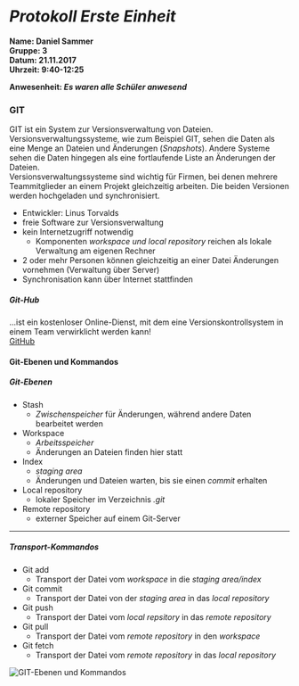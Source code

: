 # _Protokoll Erste Einheit_  

**Name: Daniel Sammer**  
**Gruppe: 3**  
**Datum: 21.11.2017**  
**Uhrzeit: 9:40-12:25**  
  
**Anwesenheit: _Es waren alle Schüler anwesend_**  
  
  
  
### GIT  
GIT ist ein System zur Versionsverwaltung von Dateien. Versionsverwaltungssysteme, wie zum Beispiel GIT, sehen die Daten als eine Menge an Dateien und Änderungen (_Snapshots_). Andere Systeme sehen die Daten hingegen als eine fortlaufende Liste an Änderungen der Dateien.  
Versionsverwaltungssysteme sind wichtig für Firmen, bei denen mehrere Teammitglieder an einem Projekt gleichzeitig arbeiten. Die beiden Versionen werden hochgeladen und synchronisiert.  
  
* Entwickler: Linus Torvalds  
* freie Software zur Versionsverwaltung  
* kein Internetzugriff notwendig  
  * Komponenten _workspace und local repository_ reichen als lokale Verwaltung am eigenen Rechner  
* 2 oder mehr Personen können gleichzeitig an einer Datei Änderungen vornehmen (Verwaltung über Server)  
* Synchronisation kann über Internet stattfinden  
  
##### Git-Hub  
...ist ein kostenloser Online-Dienst, mit dem eine Versionskontrollsystem in einem Team verwirklicht werden kann!  
[GitHub](https://github.com/)  
  
#### Git-Ebenen und Kommandos  
##### Git-Ebenen  
* Stash  
  * _Zwischenspeicher_ für Änderungen, während andere Daten bearbeitet werden  
* Workspace  
  * _Arbeitsspeicher_  
  * Änderungen an Dateien finden hier statt  
* Index  
  * _staging area_  
  * Änderungen und Dateien warten, bis sie einen _commit_ erhalten  
* Local repository  
  * lokaler Speicher im Verzeichnis _.git_  
* Remote repository  
  * externer Speicher auf einem Git-Server  
  
---------------------------------------------------  
##### Transport-Kommandos  
* Git add  
  * Transport der Datei vom _workspace_ in die _staging area/index_  
* Git commit  
  * Transport der Datei von der _staging area_ in das _local repository_  
* Git push  
  * Transport der Datei vom _local repsitory_ in das _remote repository_  
* Git pull  
  * Transport der Datei vom _remote repository_ in den _workspace_  
* Git fetch  
  * Transport der Datei vom _remote repository_ in das _local repository_  
 
![GIT-Ebenen und Kommandos](https://github.com/HTLMechatronics/m14-la1-sx/blob/samdam14/samdam14/System.PNG)
  
